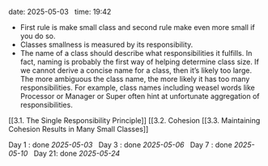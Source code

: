 date: 2025-05-03  
time: 19:42  

  - First rule is make small class and second rule make even more small if you do so.
  - Classes smallness is measured by its responsibility.
  - The name of a class should describe what responsibilities it fulfills. In fact, naming is probably the first way of helping determine class size. If we cannot derive a concise name for a class, then it’s likely too large. The more ambiguous the class name, the more likely it has too many responsibilities. For example, class names including weasel words like Processor or Manager or Super often hint at unfortunate aggregation of responsibilities.

[[3.1. The Single Responsibility Principle]]
[[3.2. Cohesion
[[3.3. Maintaining Cohesion Results in Many Small Classes]]

Day 1 : done *2025-05-03*  
Day 3 : done *2025-05-06*  
Day 7 : done *2025-05-10*  
Day 21: done *2025-05-24*
